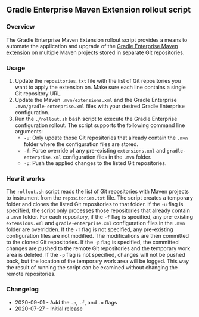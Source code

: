 ## Gradle Enterprise Maven Extension rollout script

### Overview

The Gradle Enterprise Maven Extension rollout script provides a means to automate the application and upgrade of the [Gradle Enterprise Maven extension](https://docs.gradle.com/enterprise/maven-extension) on multiple Maven projects stored in separate Git repositories.

### Usage

1. Update the `repositories.txt` file with the list of Git repositories you want to apply the extension on.
   Make sure each line contains a single Git repository URL.
1. Update the Maven `.mvn/extensions.xml` and the Gradle Enterprise `.mvn/gradle-enterprise.xml` files with your desired Gradle Enterprise configuration.
1. Run the `./rollout.sh` bash script to execute the Gradle Enterprise configuration rollout. The script supports the following command line arguments:
   * `-u`: Only update those Git repositories that already contain the `.mvn` folder where the configuration files are stored.
   * `-f`: Force override of any pre-existing `extensions.xml` and `gradle-enterprise.xml` configuration files in the `.mvn` folder.
   * `-p`: Push the applied changes to the listed Git repositories.

### How it works

The `rollout.sh` script reads the list of Git repositories with Maven projects to instrument from the `repositories.txt` file.
The script creates a temporary folder and clones the listed Git repositories to that folder.
If the `-u` flag is specified, the script only processes those repositories that already contain a `.mvn` folder.
For each repository, if the `-f` flag is specified, any pre-existing `extensions.xml` and `gradle-enterprise.xml` configuration files in the `.mvn` folder are overridden.
If the `-f` flag is not specified, any pre-existing configuration files are not modified. The modifications are then committed to the cloned Git repositories.
If the `-p` flag is specified, the committed changes are pushed to the remote Git repositories and the temporary work area is deleted.
If the `-p` flag is not specified,  changes will not be pushed back, but the location of the temporary work area will be logged.
This way the result of running the script can be examined without changing the remote repositories.

### Changelog

- 2020-09-01 - Add the `-p`, `-f`, and `-u` flags
- 2020-07-27 - Initial release
